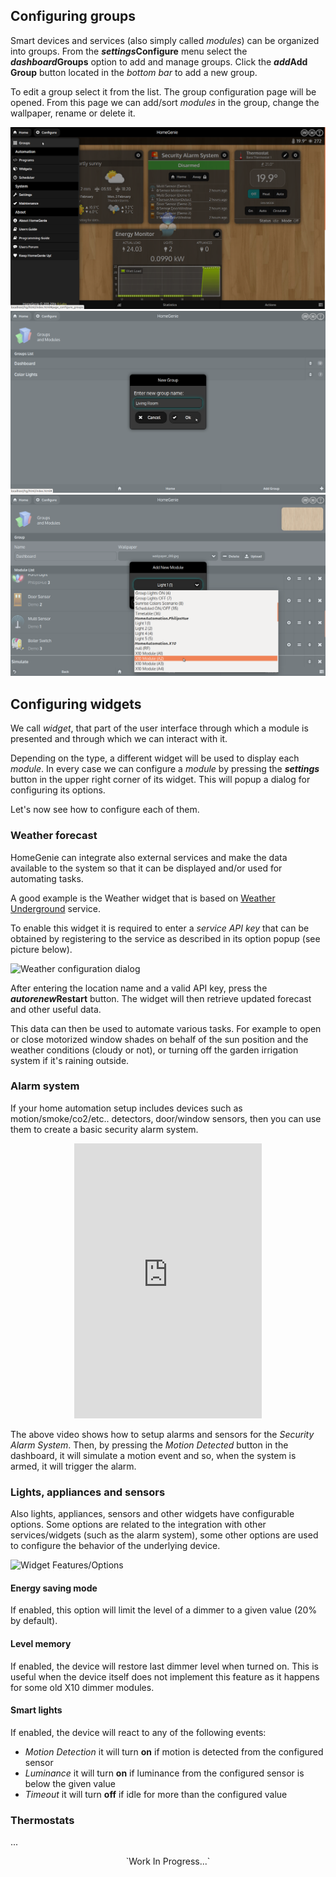 ## Configuring groups

Smart devices and services (also simply called *modules*) can be organized into groups.
From the **<i class="material-icons">settings</i>Configure** menu 
select the **<i class="material-icons">dashboard</i>Groups** option to
add and manage groups.
Click the **<i class="material-icons">add</i>Add Group** button located
in the *bottom bar* to add a new group.

To edit a group select it from the list. The group configuration page will be opened.
From this page we can add/sort *modules* in the group, change the wallpaper, rename or
delete it. 

<div class="media-container">
    <img self="size-medium" src="images/docs/configure_menu.png">
    <img self="size-medium" src="images/docs/groups_add_group.png">
    <img self="size-medium" src="images/docs/groups_add_module.png">
</div>


## Configuring widgets

We call *widget*, that part of the user interface through which a module is presented
and through which we can interact with it.

Depending on the type, a different widget will be used to display each *module*.
In every case we can configure a *module* by pressing the **<i class="material-icons">settings</i>**
button in the upper right corner of its widget. This will popup a dialog for configuring its options.

Let's now see how to configure each of them.


### Weather forecast

HomeGenie can integrate also external services and make the data available to the system
so that it can be displayed and/or used for automating tasks.

A good example is the Weather widget that is based on [Weather Underground](http://www.wunderground.com) service. 

To enable this widget it is required to enter a *service API key* that can be obtained by registering to the service as
described in its option popup (see picture below).

<div class="media-container">
    <img self="size-medium" alt="Weather configuration dialog" src="images/docs/weather_options_01.png">
</div>

After entering the location name and a valid API key, press the **<i class="material-icons">autorenew</i>Restart** button.
The widget will then retrieve updated forecast and other useful data.

This data can then be used to automate various tasks.
For example to open or close motorized window shades on behalf of the sun position
and the weather conditions (cloudy or not), or turning off the garden irrigation system
if it's raining outside.


### Alarm system

If your home automation setup includes devices such as motion/smoke/co2/etc.. detectors, 
door/window sensors, then you can use them to create a basic security alarm system.

<!--
In the picture below, you can see options for the *Security Alarm Widget*. It can be configured to send e-mails when the alarm is triggered and/or to run an automation program when the system is armed/disarmed/triggered.
-->

<!--div class="media-container">
    <img alt="Alarm System Options" src="images/docs/alarm_system_01.png">
</div-->

<div class="content-margin" align="center">
    <iframe self="size-medium" height="440" src="https://www.youtube.com/embed/jsL_fAJ5-5w?rel=0" frameborder="0" allowfullscreen></iframe>
</div>

The above video shows how to setup alarms and sensors for the *Security Alarm System*. Then, by pressing the *Motion Detected* button in the dashboard, it will simulate a motion event and so, when the system is armed, it will trigger the alarm.


### Lights, appliances and sensors

Also lights, appliances, sensors and other widgets have configurable options. Some options are related to the integration with other services/widgets (such as the alarm system), some other options are used to configure the behavior of the underlying device.

<div class="media-container">
    <img self="size-medium" alt="Widget Features/Options" src="images/docs/widget_options_01.gif">
</div>


#### Energy saving mode

If enabled, this option will limit the level of a dimmer to a given value (20% by default).


#### Level memory

If enabled, the device will restore last dimmer level when turned on. This is useful when the device itself does not implement this feature as it happens for some old X10 dimmer modules.


#### Smart lights

If enabled, the device will react to any of the following events:

- *Motion Detection*
  <i class="fa fa-long-arrow-right"></i>
  it will turn **on** if motion is detected from the configured sensor
- *Luminance*
  <i class="fa fa-long-arrow-right"></i>
  it will turn **on** if luminance from the configured sensor is below the given value
- *Timeout*
  <i class="fa fa-long-arrow-right"></i>
  it will turn **off** if idle for more than the configured value


### Thermostats

...

<div class="content-margin" align="center">
    `Work In Progress...`
</div>
